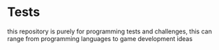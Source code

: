 # Tests
this repository is purely for programming tests and challenges, this can range from programming languages to game development ideas
